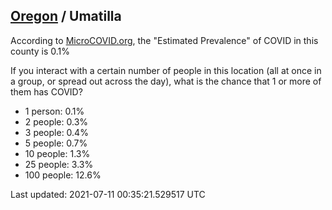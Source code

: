 
## [Oregon](/united-states/oregon) / Umatilla

According to [MicroCOVID.org](http://microcovid.org),
the "Estimated Prevalence" of COVID in this county is 0.1%

If you interact with a certain number of people in this location
(all at once in a group, or spread out across the day), what is the chance that
1 or more of them has COVID?

- 1 person: 0.1%
- 2 people: 0.3%
- 3 people: 0.4%
- 5 people: 0.7%
- 10 people: 1.3%
- 25 people: 3.3%
- 100 people: 12.6%

Last updated: 2021-07-11 00:35:21.529517 UTC

